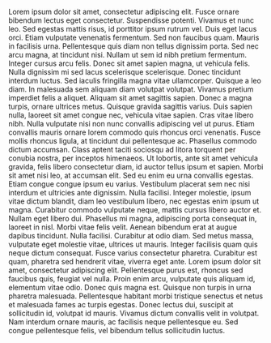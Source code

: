 Lorem ipsum dolor sit amet, consectetur adipiscing elit. Fusce ornare bibendum lectus eget consectetur. Suspendisse potenti. Vivamus et nunc leo. Sed egestas mattis risus, id porttitor ipsum rutrum vel. Duis eget lacus orci. Etiam vulputate venenatis fermentum. Sed non faucibus quam. Mauris in facilisis urna. Pellentesque quis diam non tellus dignissim porta. Sed nec arcu magna, at tincidunt nisi. Nullam ut sem id nibh pretium fermentum. Integer cursus arcu felis. Donec sit amet sapien magna, ut vehicula felis. Nulla dignissim mi sed lacus scelerisque scelerisque. Donec tincidunt interdum luctus. Sed iaculis fringilla magna vitae ullamcorper. Quisque a leo diam. In malesuada sem aliquam diam volutpat volutpat. Vivamus pretium imperdiet felis a aliquet. Aliquam sit amet sagittis sapien. Donec a magna turpis, ornare ultrices metus. Quisque gravida sagittis varius. Duis sapien nulla, laoreet sit amet congue nec, vehicula vitae sapien. Cras vitae libero nibh. Nulla vulputate nisi non nunc convallis adipiscing vel ut purus. Etiam convallis mauris ornare lorem commodo quis rhoncus orci venenatis. Fusce mollis rhoncus ligula, at tincidunt dui pellentesque ac. Phasellus commodo dictum accumsan. Class aptent taciti sociosqu ad litora torquent per conubia nostra, per inceptos himenaeos. Ut lobortis, ante sit amet vehicula gravida, felis libero consectetur diam, id auctor tellus ipsum et sapien. Morbi sit amet nisi leo, at accumsan elit. Sed eu enim eu urna convallis egestas. Etiam congue congue ipsum eu varius. Vestibulum placerat sem nec nisi interdum et ultricies ante dignissim. Nulla facilisi. Integer molestie, ipsum vitae dictum blandit, diam leo vestibulum libero, nec egestas enim ipsum ut magna. Curabitur commodo vulputate neque, mattis cursus libero auctor et. Nullam eget libero dui. Phasellus mi magna, adipiscing porta consequat in, laoreet in nisl. Morbi vitae felis velit. Aenean bibendum erat at augue dapibus tincidunt. Nulla facilisi. Curabitur at odio diam. Sed metus massa, vulputate eget molestie vitae, ultrices ut mauris. Integer facilisis quam quis neque dictum consequat. Fusce varius consectetur pharetra. Curabitur est quam, pharetra sed hendrerit vitae, viverra eget ante. Lorem ipsum dolor sit amet, consectetur adipiscing elit. Pellentesque purus est, rhoncus sed faucibus quis, feugiat vel nulla. Proin enim arcu, vulputate quis aliquam id, elementum vitae odio. Donec quis magna est. Quisque non turpis in urna pharetra malesuada. Pellentesque habitant morbi tristique senectus et netus et malesuada fames ac turpis egestas. Donec lectus dui, suscipit at sollicitudin id, volutpat id mauris. Vivamus dictum convallis velit in volutpat. Nam interdum ornare mauris, ac facilisis neque pellentesque eu. Sed congue pellentesque felis, vel bibendum tellus sollicitudin luctus.
